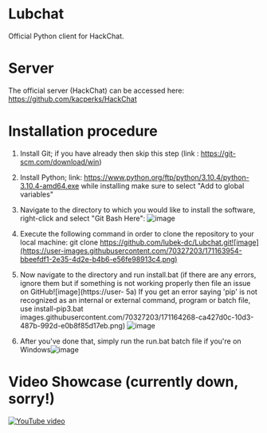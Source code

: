 # Lubchat
Official Python client for HackChat.

# Server
The official server (HackChat) can be accessed here: https://github.com/kacperks/HackChat

# Installation procedure
1) Install Git; if you have already then skip this step (link : https://git-scm.com/download/win)
2) Install Python; link: https://www.python.org/ftp/python/3.10.4/python-3.10.4-amd64.exe while installing make sure to select "Add to global variables"
3) Navigate to the directory to which you would like to install the software, right-click and select "Git Bash Here": ![image](https://user-images.githubusercontent.com/70327203/171130784-826f0139-f1ca-4e13-9a9f-6fe028847edf.png)
4) Execute the following command in order to clone the repository to your local machine: git clone https://github.com/lubek-dc/Lubchat.git![image](https://user-images.githubusercontent.com/70327203/171163954-bbeefdf1-2e35-4d2e-b4b6-e56fe98913c4.png)
5) Now navigate to the directory and run install.bat (if there are any errors, ignore them but if something is not working properly then file an issue on GitHub![image](https://user-
5a) If you get an error saying 'pip' is not recognized as an internal or external command, program or batch file, use install-pip3.bat
images.githubusercontent.com/70327203/171164268-ca427d0c-10d3-487b-992d-e0b8f85d17eb.png)
![image](https://user-images.githubusercontent.com/70327203/171164361-adb0c0f5-2b37-4f73-ba51-deb9fb456b3c.png)

6) After you've done that, simply run the run.bat batch file if you're on Windows![image](https://user-images.githubusercontent.com/70327203/171164408-60e254bf-5563-4fd7-943f-0ecfe1e960d7.png)


# Video Showcase (currently down, sorry!)
[![YouTube video](https://img.youtube.com/vi/lbospO9e3G0/0.jpg)](https://www.youtube.com/watch?v=lbospO9e3G0)
